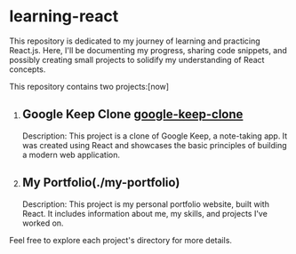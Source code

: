 # learning-react
This repository is dedicated to my journey of learning and practicing React.js. Here, I'll be documenting my progress, sharing code snippets, and possibly creating small projects to solidify my understanding of React concepts.

This repository contains two projects:[now]

1. ## Google Keep Clone [google-keep-clone](./google-keep-clone)
   Description: This project is a clone of Google Keep, a note-taking app. It was created using React and showcases the basic principles of building a modern web application.

2. ## My Portfolio(./my-portfolio)
   Description: This project is my personal portfolio website, built with React. It includes information about me, my skills, and projects I've worked on.

Feel free to explore each project's directory for more details.

